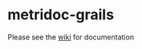 metridoc-grails
===============

Please see the [wiki](https://github.com/metridoc/metridoc-grails/wiki) for documentation
